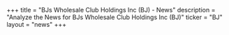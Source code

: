 +++
title = "BJs Wholesale Club Holdings Inc (BJ) - News"
description = "Analyze the News for BJs Wholesale Club Holdings Inc (BJ)"
ticker = "BJ"
layout = "news"
+++

